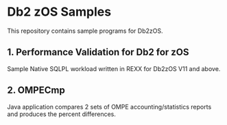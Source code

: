 # Db2 zOS Samples

This repository contains sample programs for Db2zOS. 

## 1. Performance Validation for Db2 for zOS
	
Sample Native SQLPL workload written in REXX for Db2zOS V11 and above.

## 2. OMPECmp

Java application compares 2 sets of OMPE accounting/statistics reports and produces the percent differences.
